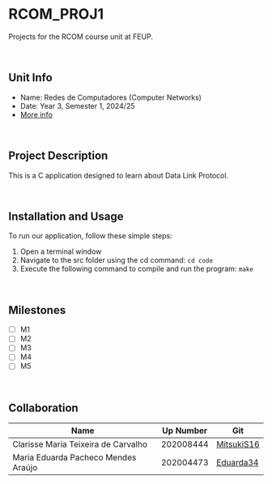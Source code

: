 # RCOM_PROJ1

Projects for the RCOM course unit at FEUP.

&nbsp;

## Unit Info

- Name: Redes de Computadores (Computer Networks)
- Date: Year 3, Semester 1, 2024/25
- [More info](https://sigarra.up.pt/feup/pt/ucurr_geral.ficha_uc_view?pv_ocorrencia_id=541890)

&nbsp;

## Project Description

This is a C application designed to learn about Data Link Protocol.

&nbsp;

## Installation and Usage

To run our application, follow these simple steps:

1. Open a terminal window
2. Navigate to the src folder using the cd command: `cd code`
3. Execute the following command to compile and run the program: `make`

&nbsp;

## Milestones

- [ ] M1
- [ ] M2
- [ ] M3
- [ ] M4
- [ ] M5

&nbsp;

## Collaboration

| Name                                | Up Number | Git                                         |
| ----------------------------------- | --------- | ------------------------------------------- |
| Clarisse Maria Teixeira de Carvalho | 202008444 | [MitsukiS16](https://github.com/MitsukiS16) |
| Maria Eduarda Pacheco Mendes Araújo | 202004473 | [Eduarda34](https://github.com/Eduarda34)   |
